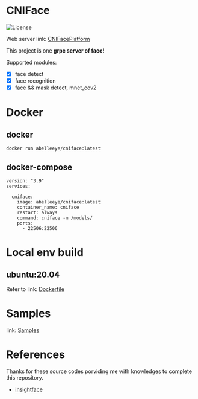 # CNIFace

![License](https://img.shields.io/badge/License-Apache%202.0-blue.svg)

Web server link: [CNIFacePlatform](https://github.com/coconut-island/CNIFacePlatform)

This project is one **grpc server of face**!

Supported modules:
- [x] face detect
- [x] face recognition
- [x] face && mask detect, mnet_cov2

# Docker

## docker
`docker run abelleeye/cniface:latest`

## docker-compose
```
version: "3.9"
services:

  cniface:
    image: abelleeye/cniface:latest
    container_name: cniface
    restart: always
    command: cniface -m /models/
    ports:
      - 22506:22506
```

# Local env build

## ubuntu:20.04

Refer to link: [Dockerfile](https://github.com/coconut-island/CNIFace/blob/main/docker/base/Dockerfile)

# Samples

link: [Samples](https://github.com/coconut-island/CNIFace/tree/main/samples)


# References

Thanks for these source codes porviding me with knowledges to complete this repository.

- [insightface](https://github.com/deepinsight/insightface)
```
